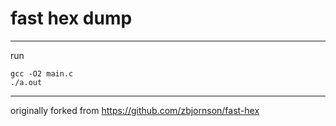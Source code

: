 # fast hex dump
---
run
```shell
gcc -O2 main.c
./a.out
```
---
originally forked from https://github.com/zbjornson/fast-hex